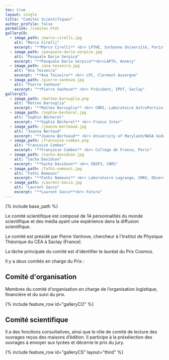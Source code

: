 ```yaml
---
toc: true
layout: single
title: "Comités Scientifiques"
author_profile: false
permalink: /comites.html
galleryCO:
  - image_path: /marco-cirelli.jpg
    alt: "Marco Cirelli"
    excerpt: "**Marco Cirelli** <br> LPTHE, Sorbonne Université, Paris"
  - image_path: /pasquale-dario-serpico.jpg
    alt: "Pasquale Dario Serpico"
    excerpt: "**Pasquale Dario Serpico**<br>LAPTh, Annecy"
  - image_path: /ana-teixeira.jpg
    alt: "Ana Teixeira"
    excerpt: "**Ana Teixeira** <br> LPC, Clermont Auvergne"
  - image_path: /pierre-vanhove.jpg
    alt: "Pierre Vanhove"
    excerpt: "**Pierre Vanhove** <br> Président, IPhT, Saclay"
galleryCS:
  - image_path: /matteo-barsuglia.png
    alt: "Matteo Barsuglia"
    excerpt: "**Matteo Barsuglia** <br> CNRS, Laboratoire AstroParticule et Cosmologie, Paris"
  - image_path: /sophie-becherel.jpg
    alt: "Sophie Bécherel"
    excerpt: "**Sophie Bécherel** <br> France Inter"
  - image_path: /joanna-berteaud.jpg
    alt: "Joanna Bertaud"
    excerpt: "**Joanna Berteaud** <br> University of Maryland/NASA Goddard Space Flight Center"
  - image_path: /francoise-combes.png
    alt: "Françoise Combes"
    excerpt: "**Françoise Combes** <br> Collège de France, Paris"
  - image_path: /sacha-davidson.jpg
    alt: "Sacha Davidson"
    excerpt: "**Sacha Davidson** <br> IN2P3, CNRS"
  - image_path: /fathi-namouni.jpg
    alt: "Fathi Namouni"
    excerpt: "**Fathi Namouni** <br> Laboratoire Lagrange, CNRS, Observatoire de la Côte d'Azur, Université Côte d'Azur"
  - image_path: /Laurent-Sacco.jpg
    alt: "Laurent Sacco"
    excerpt: "**Laurent Sacco**<br> Futura"
---
```


{% include base_path %}
   


Le comité scientifique est composé de 14 personnalités du monde scientifique et des média ayant une expérience dans la diffusion scientifique.

Le comité est présidé par Pierre Vanhove, chercheur à l'Institut de
Physique Théorique du CEA à Saclay (France).

La tâche principale du comité est d'identifier le lauréat du Prix Cosmos.

Il y a deux comités en charge du Prix :


## Comité d'organisation ##

Membres du comité d'organisation en charge de l’organisation logistique, financière et du suivi du prix. 


{% include feature_row id="galleryCO"  %}

## Comité scientifique ##

Il a des fonctions consultatives, ainsi que le rôle de comité de lecture
des ouvrages reçus des maisons d’édition. Il participe à  la présélection des ouvrages à envoyer aux
lycées et décerne le prix du jury.

{% include feature_row id="galleryCS" layout="third" %}

